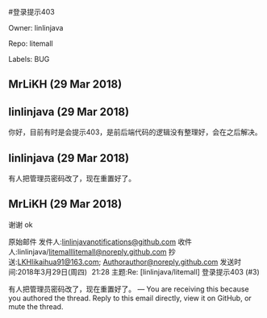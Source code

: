#登录提示403

Owner: linlinjava

Repo: litemall

Labels: BUG 

## MrLiKH (29 Mar 2018)



## linlinjava (29 Mar 2018)

你好，目前有时是会提示403，是前后端代码的逻辑没有整理好，会在之后解决。

## linlinjava (29 Mar 2018)

有人把管理员密码改了，现在重置好了。

## MrLiKH (29 Mar 2018)

谢谢 ok


原始邮件
发件人:linlinjavanotifications@github.com
收件人:linlinjava/litemalllitemall@noreply.github.com
抄送:LKHlikaihua91@163.com; Authorauthor@noreply.github.com
发送时间:2018年3月29日(周四) 21:28
主题:Re: [linlinjava/litemall] 登录提示403 (#3)


有人把管理员密码改了，现在重置好了。
—
You are receiving this because you authored the thread.
Reply to this email directly, view it on GitHub, or mute the thread.

